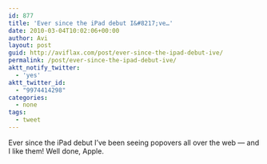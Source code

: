 ```yaml
---
id: 877
title: 'Ever since the iPad debut I&#8217;ve…'
date: 2010-03-04T10:02:06+00:00
author: Avi
layout: post
guid: http://aviflax.com/post/ever-since-the-ipad-debut-ive/
permalink: /post/ever-since-the-ipad-debut-ive/
aktt_notify_twitter:
  - 'yes'
aktt_twitter_id:
  - "9974414298"
categories:
  - none
tags:
  - tweet
---
```

Ever since the iPad debut I&#8217;ve been seeing popovers all over the web — and I like them! Well done, Apple.